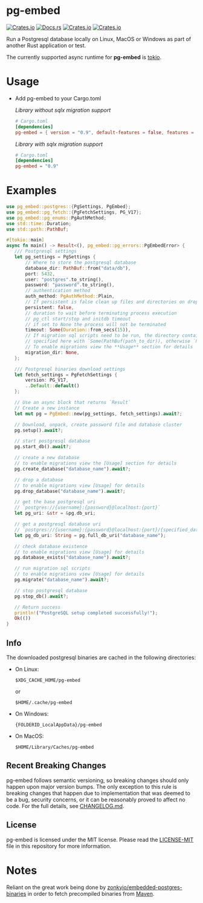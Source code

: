 # pg-embed

[![Crates.io](https://img.shields.io/crates/v/pg-embed)](http://crates.io/crates/pg-embed)
[![Docs.rs](https://docs.rs/pg-embed/badge.svg)](https://docs.rs/pg-embed)
[![Crates.io](https://img.shields.io/crates/d/pg-embed)](http://crates.io/crates/pg-embed)
[![Crates.io](https://img.shields.io/crates/l/pg-embed)](https://github.com/faokunega/pg-embed/blob/master/LICENSE)

Run a Postgresql database locally on Linux, MacOS or Windows as part of another Rust application or test.

The currently supported async runtime for **pg-embed** is [tokio](https://crates.io/crates/tokio).

# Usage

- Add pg-embed to your Cargo.toml

  *Library without sqlx migration support*

     ```toml
     # Cargo.toml
     [dependencies]
     pg-embed = { version = "0.9", default-features = false, features = ["rt_tokio"] }
     ```

  *Library with sqlx migration support*

     ```toml
     # Cargo.toml
     [dependencies]
     pg-embed = "0.9"
     ```


# Examples

 ```rust
 use pg_embed::postgres::{PgSettings, PgEmbed};
use pg_embed::pg_fetch::{PgFetchSettings, PG_V17};
use pg_embed::pg_enums::PgAuthMethod;
use std::time::Duration;
use std::path::PathBuf;

#[tokio::main]
async fn main() -> Result<(), pg_embed::pg_errors::PgEmbedError> {
    /// Postgresql settings
    let pg_settings = PgSettings {
        // Where to store the postgresql database
        database_dir: PathBuf::from("data/db"),
        port: 5432,
        user: "postgres".to_string(),
        password: "password".to_string(),
        // authentication method
        auth_method: PgAuthMethod::Plain,
        // If persistent is false clean up files and directories on drop, otherwise keep them
        persistent: false,
        // duration to wait before terminating process execution
        // pg_ctl start/stop and initdb timeout
        // if set to None the process will not be terminated
        timeout: Some(Duration::from_secs(15)),
        // If migration sql scripts need to be run, the directory containing those scripts can be
        // specified here with `Some(PathBuf(path_to_dir)), otherwise `None` to run no migrations.
        // To enable migrations view the **Usage** section for details
        migration_dir: None,
    };

    /// Postgresql binaries download settings
    let fetch_settings = PgFetchSettings {
        version: PG_V17,
        ..Default::default()
    };

    // Use an async block that returns `Result`
    // Create a new instance
    let mut pg = PgEmbed::new(pg_settings, fetch_settings).await?;

    // Download, unpack, create password file and database cluster
    pg.setup().await?;

    // start postgresql database
    pg.start_db().await?;

    // create a new database
    // to enable migrations view the [Usage] section for details
    pg.create_database("database_name").await?;

    // drop a database
    // to enable migrations view [Usage] for details
    pg.drop_database("database_name").await?;

    // get the base postgresql uri
    // `postgres://{username}:{password}@localhost:{port}`
    let pg_uri: &str = &pg.db_uri;

    // get a postgresql database uri
    // `postgres://{username}:{password}@localhost:{port}/{specified_database_name}`
    let pg_db_uri: String = pg.full_db_uri("database_name");

    // check database existence
    // to enable migrations view [Usage] for details
    pg.database_exists("database_name").await?;

    // run migration sql scripts
    // to enable migrations view [Usage] for details
    pg.migrate("database_name").await?;

    // stop postgresql database
    pg.stop_db().await?;

    // Return success
    println!("PostgreSQL setup completed successfully!");
    Ok(())
}
 ```
## Info

The downloaded postgresql binaries are cached in the following directories:

   - On Linux:

     `$XDG_CACHE_HOME/pg-embed`

     or

     `$HOME/.cache/pg-embed`
   - On Windows:

     `{FOLDERID_LocalAppData}/pg-embed`
   - On MacOS:

     `$HOME/Library/Caches/pg-embed`


## Recent Breaking Changes

pg-embed follows semantic versioning, so breaking changes should only happen upon major version bumps. The only
exception to this rule is breaking changes that happen due to implementation that was deemed to be a bug, security
concerns, or it can be reasonably proved to affect no code. For the full details,
see [CHANGELOG.md](https://github.com/faokunega/pg-embed/blob/master/CHANGELOG.md).

## License

pg-embed is licensed under the MIT license. Please read
the [LICENSE-MIT](https://github.com/faokunega/pg-embed/blob/master/LICENSE) file in this repository for more
information.

# Notes

Reliant on the great work being done
by [zonkyio/embedded-postgres-binaries](https://github.com/zonkyio/embedded-postgres-binaries) in order to fetch
precompiled binaries
from [Maven](https://mvnrepository.com/artifact/io.zonky.test.postgres/embedded-postgres-binaries-bom).

